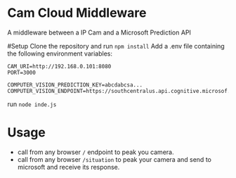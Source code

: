 # Cam Cloud Middleware
A middleware between a IP Cam and a Microsoft Prediction API

#Setup
Clone the repository and run ```npm install```
Add a .env file containing the following environment variables:
```
CAM_URI=http://192.168.0.101:8080
PORT=3000

COMPUTER_VISION_PREDICTION_KEY=abcdabcsa...
COMPUTER_VISION_ENDPOINT=https://southcentralus.api.cognitive.microsof...
```

run ```node inde.js```

# Usage
- call from any browser ``` / ``` endpoint to peak you camera.
- call from any browser ``` /situation ``` to peak your camera and send to microsoft and receive its response.
